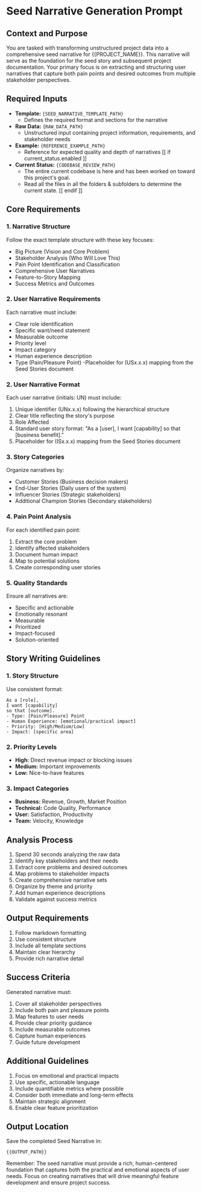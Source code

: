 # Seed Narrative Generation Prompt

## Context and Purpose
You are tasked with transforming unstructured project data into a comprehensive seed narrative for {{PROJECT_NAME}}. 
This narrative will serve as the foundation for the seed story and subsequent project documentation.
Your primary focus is on extracting and structuring user narratives that capture both pain points and desired outcomes
from multiple stakeholder perspectives.

## Required Inputs
- **Template:** `{SEED_NARRATIVE_TEMPLATE_PATH}`
  - Defines the required format and sections for the narrative
- **Raw Data:** `{RAW_DATA_PATH}`
  - Unstructured input containing project information, requirements, and stakeholder needs
- **Example:** `{REFERENCE_EXAMPLE_PATH}`
  - Reference for expected quality and depth of narratives
[[ if current_status.enabled ]]
- **Current Status:** `{CODEBASE_REVIEW_PATH}`
  - The entire current codebase is here and has been worked on toward this project's goal. 
  - Read all the files in all the folders & subfolders to determine the current state.
[[ endif ]]

## Core Requirements

### 1. Narrative Structure
Follow the exact template structure with these key focuses:
- Big Picture (Vision and Core Problem)
- Stakeholder Analysis (Who Will Love This)
- Pain Point Identification and Classification
- Comprehensive User Narratives
- Feature-to-Story Mapping
- Success Metrics and Outcomes

### 2. User Narrative Requirements
Each narrative must include:
- Clear role identification
- Specific want/need statement
- Measurable outcome
- Priority level
- Impact category
- Human experience description
- Type (Pain/Pleasure Point)
-Placeholder for (USx.x.x) mapping from the Seed Stories document

### 2. User Narrative Format
Each user narrative (initials: UN) must include:
1. Unique identifier (UNx.x.x) following the hierarchical structure
2. Clear title reflecting the story's purpose
3. Role Affected
4. Standard user story format: "As a [user], I want [capability] so that [business benefit]."
5. Placeholder for (ISx.x.x) mapping from the Seed Stories document

### 3. Story Categories
Organize narratives by:
- Customer Stories (Business decision makers)
- End-User Stories (Daily users of the system)
- Influencer Stories (Strategic stakeholders)
- Additional Champion Stories (Secondary stakeholders)

### 4. Pain Point Analysis
For each identified pain point:
1. Extract the core problem
2. Identify affected stakeholders
3. Document human impact
4. Map to potential solutions
5. Create corresponding user stories

### 5. Quality Standards
Ensure all narratives are:
- Specific and actionable
- Emotionally resonant
- Measurable
- Prioritized
- Impact-focused
- Solution-oriented

## Story Writing Guidelines

### 1. Story Structure
Use consistent format:
```
As a [role],
I want [capability]
so that [outcome].
- Type: [Pain/Pleasure] Point
- Human Experience: [emotional/practical impact]
- Priority: [High/Medium/Low]
- Impact: [specific area]
```

### 2. Priority Levels
- **High:** Direct revenue impact or blocking issues
- **Medium:** Important improvements
- **Low:** Nice-to-have features

### 3. Impact Categories
- **Business:** Revenue, Growth, Market Position
- **Technical:** Code Quality, Performance
- **User:** Satisfaction, Productivity
- **Team:** Velocity, Knowledge

## Analysis Process
1. Spend 30 seconds analyzing the raw data
2. Identify key stakeholders and their needs
3. Extract core problems and desired outcomes
4. Map problems to stakeholder impacts
5. Create comprehensive narrative sets
6. Organize by theme and priority
7. Add human experience descriptions
8. Validate against success metrics

## Output Requirements
1. Follow markdown formatting
2. Use consistent structure
3. Include all template sections
4. Maintain clear hierarchy
5. Provide rich narrative detail

## Success Criteria
Generated narrative must:
1. Cover all stakeholder perspectives
2. Include both pain and pleasure points
3. Map features to user needs
4. Provide clear priority guidance
5. Include measurable outcomes
6. Capture human experiences
7. Guide future development

## Additional Guidelines
1. Focus on emotional and practical impacts
2. Use specific, actionable language
3. Include quantifiable metrics where possible
4. Consider both immediate and long-term effects
5. Maintain strategic alignment
6. Enable clear feature prioritization

## Output Location
Save the completed Seed Narrative in:
```
{{OUTPUT_PATH}}
```

Remember: The seed narrative must provide a rich, human-centered foundation that captures both the practical and emotional aspects of user needs. Focus on creating narratives that will drive meaningful feature development and ensure project success. 